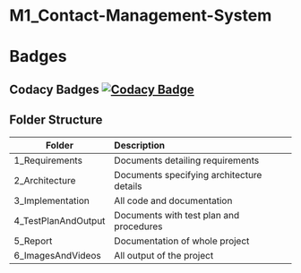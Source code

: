 # M1_Contact-Management-System

# Badges
## Codacy Badges [![Codacy Badge](https://app.codacy.com/project/badge/Grade/d8debb5fc19b4b1aa0a8ad724483655a)](https://www.codacy.com/gh/giriprakashk/M1_Contact-Management-System/dashboard?utm_source=github.com&amp;utm_medium=referral&amp;utm_content=giriprakashk/M1_Contact-Management-System&amp;utm_campaign=Badge_Grade)



## Folder Structure
| Folder | Description |
| -------|:------------|
| 1_Requirements | Documents detailing requirements |
| 2_Architecture | Documents specifying architecture details |
| 3_Implementation | All code and documentation |
| 4_TestPlanAndOutput | Documents with test plan and procedures |
| 5_Report | Documentation of whole project |
| 6_ImagesAndVideos | All output of the project |
